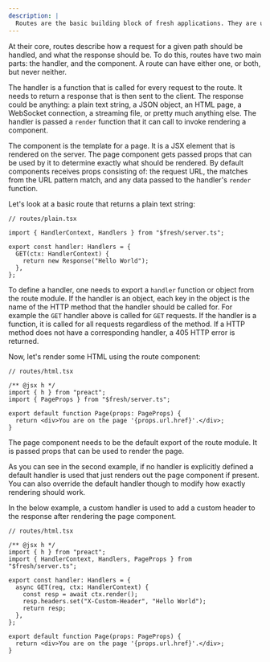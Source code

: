 ```yaml
---
description: |
  Routes are the basic building block of fresh applications. They are used to define the behaviour the application when a given path is requested.
---
```


At their core, routes describe how a request for a given path should be handled,
and what the response should be. To do this, routes have two main parts: the
handler, and the component. A route can have either one, or both, but never
neither.

The handler is a function that is called for every request to the route. It
needs to return a response that is then sent to the client. The response could
be anything: a plain text string, a JSON object, an HTML page, a WebSocket
connection, a streaming file, or pretty much anything else. The handler is
passed a `render` function that it can call to invoke rendering a component.

The component is the template for a page. It is a JSX element that is rendered
on the server. The page component gets passed props that can be used by it to
determine exactly what should be rendered. By default components receives props
consisting of: the request URL, the matches from the URL pattern match, and any
data passed to the handler's `render` function.

Let's look at a basic route that returns a plain text string:

```tsx
// routes/plain.tsx

import { HandlerContext, Handlers } from "$fresh/server.ts";

export const handler: Handlers = {
  GET(ctx: HandlerContext) {
    return new Response("Hello World");
  },
};
```

To define a handler, one needs to export a `handler` function or object from the
route module. If the handler is an object, each key in the object is the name of
the HTTP method that the handler should be called for. For example the `GET`
handler above is called for `GET` requests. If the handler is a function, it is
called for all requests regardless of the method. If a HTTP method does not have
a corresponding handler, a 405 HTTP error is returned.

Now, let's render some HTML using the route component:

```tsx
// routes/html.tsx

/** @jsx h */
import { h } from "preact";
import { PageProps } from "$fresh/server.ts";

export default function Page(props: PageProps) {
  return <div>You are on the page '{props.url.href}'.</div>;
}
```

The page component needs to be the default export of the route module. It is
passed props that can be used to render the page.

As you can see in the second example, if no handler is explicitly defined a
default handler is used that just renders out the page component if present. You
can also override the default handler though to modify how exactly rendering
should work.

In the below example, a custom handler is used to add a custom header to the
response after rendering the page component.

```tsx
// routes/html.tsx

/** @jsx h */
import { h } from "preact";
import { HandlerContext, Handlers, PageProps } from "$fresh/server.ts";

export const handler: Handlers = {
  async GET(req, ctx: HandlerContext) {
    const resp = await ctx.render();
    resp.headers.set("X-Custom-Header", "Hello World");
    return resp;
  },
};

export default function Page(props: PageProps) {
  return <div>You are on the page '{props.url.href}'.</div>;
}
```
